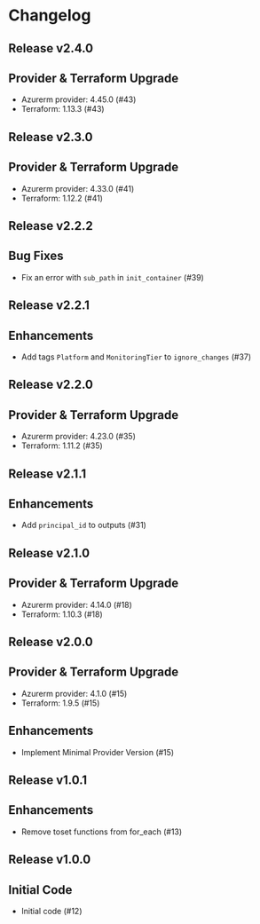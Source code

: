 # Changelog

## Release v2.4.0

## Provider & Terraform Upgrade
- Azurerm provider: 4.45.0 (#43)
- Terraform: 1.13.3 (#43)
   
## Release v2.3.0

## Provider & Terraform Upgrade
- Azurerm provider: 4.33.0 (#41)
- Terraform: 1.12.2 (#41)
   
## Release v2.2.2

## Bug Fixes

- Fix an error with `sub_path` in `init_container` (#39)



   
## Release v2.2.1

## Enhancements

- Add tags `Platform` and `MonitoringTier` to `ignore_changes` (#37)


   
## Release v2.2.0

## Provider & Terraform Upgrade
- Azurerm provider: 4.23.0 (#35)
- Terraform: 1.11.2 (#35)
   
## Release v2.1.1

## Enhancements

- Add `principal_id` to outputs (#31)


   
## Release v2.1.0

## Provider & Terraform Upgrade
- Azurerm provider: 4.14.0 (#18)
- Terraform: 1.10.3 (#18)
   
## Release v2.0.0

## Provider & Terraform Upgrade
- Azurerm provider: 4.1.0 (#15)
- Terraform: 1.9.5 (#15)
## Enhancements
- Implement Minimal Provider Version (#15)
   
## Release v1.0.1

## Enhancements

- Remove toset functions from for_each (#13)


   
## Release v1.0.0

## Initial Code

- Initial code (#12)


   